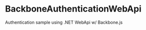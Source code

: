 BackboneAuthenticationWebApi
============================

Authentication sample using .NET WebApi w/ Backbone.js